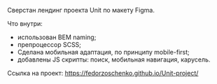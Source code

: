 Сверстан лендинг проекта Unit по макету Figma.

Что внутри:
- использован BEM naming;
- препроцессор SCSS;
- Сделана мобильная адаптация, по принципу mobile-first;
- добавлены JS скрипты: поиск, мобильная навигация, карусель.

Ссылка на проект: https://fedorzoschenko.github.io/Unit-project/
